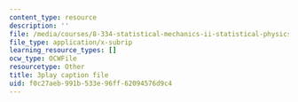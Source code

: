 ```yaml
---
content_type: resource
description: ''
file: /media/courses/8-334-statistical-mechanics-ii-statistical-physics-of-fields-spring-2014/f0c27aeb991b533e96ff62094576d9c4_2Ep48LwBhAQ.vtt
file_type: application/x-subrip
learning_resource_types: []
ocw_type: OCWFile
resourcetype: Other
title: 3play caption file
uid: f0c27aeb-991b-533e-96ff-62094576d9c4
---
```

